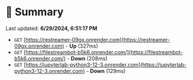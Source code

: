 # 📖 Summary
Last updated: **6/29/2024, 6:51:17 PM**

- `GET` [https://restreamer-09gx.onrender.com](https://restreamer-09gx.onrender.com) - **Up** (327ms)
- `GET` [https://filestreambot-b5k6.onrender.com/](https://filestreambot-b5k6.onrender.com/) - **Down** (208ms)
- `GET` [https://jupyterlab-python3-12-3.onrender.com](https://jupyterlab-python3-12-3.onrender.com) - **Down** (129ms)
